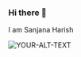 ### Hi there 👋
I am Sanjana Harish

<picture>
 <source media="(prefers-color-scheme: dark)" srcset="YOUR-DARKMODE-IMAGE">
 <source media="(prefers-color-scheme: light)" srcset="YOUR-LIGHTMODE-IMAGE">
 <img alt="YOUR-ALT-TEXT" src="YOUR-DEFAULT-IMAGE">
</picture>


<!--
**Sanjanaharishpoojary/Sanjanaharishpoojary** is a ✨ _special_ ✨ repository because its `README.md` (this file) appears on your GitHub profile.


- 🔭 I’m currently working on Cyber security and Front end
- 🌱 I’m currently learning Cloud
- 👯 I’m looking to collaborate on Cloud and Cyber security
- 🤔 I’m looking for help with Cyber Security
- 💬 Ask me about anything.I will to work on it 
- 📫 How to reach me: https://www.linkedin.com/in/sanjana-h-b73645234

